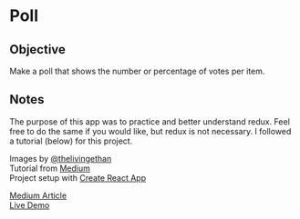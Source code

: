 # Poll

## Objective
Make a poll that shows the number or percentage of votes per item. 


## Notes
The purpose of this app was to practice and better understand redux. Feel free to do the same if you would like, but redux is not necessary. I followed a tutorial (below) for this project.  
  
Images by [@thelivingethan](https://www.instagram.com/thelivingethan/?hl=en)  
Tutorial from [Medium](https://medium.com/codingthesmartway-com-blog/learn-redux-introduction-to-state-management-with-react-b87bc570b12a)  
Project setup with [Create React App](https://github.com/facebookincubator/create-react-app)  

[Medium Article](https://medium.com/@ziggysauce/learn-to-react-poll-d835d31e0113)  
[Live Demo](http://poll.ziggysauce.surge.sh/)  
